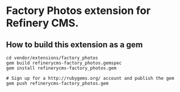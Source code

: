 # Factory Photos extension for Refinery CMS.

## How to build this extension as a gem

    cd vendor/extensions/factory_photos
    gem build refinerycms-factory_photos.gemspec
    gem install refinerycms-factory_photos.gem

    # Sign up for a http://rubygems.org/ account and publish the gem
    gem push refinerycms-factory_photos.gem
